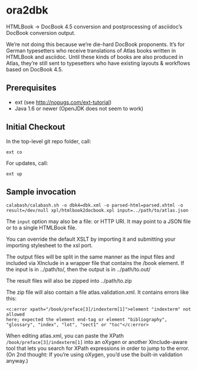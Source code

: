 # ora2dbk

HTMLBook → DocBook 4.5 conversion and postprocessing of asciidoc’s DocBook conversion output.

We’re not doing this because we’re die-hard DocBook proponents. It’s for German typesetters who receive translations of Atlas books written in HTMLBook and asciidoc. Until these kinds of books are also produced in Atlas, they’re still sent to typesetters who have existing layouts & workflows based on DocBook 4.5.

## Prerequisites

 * ext (see http://nopugs.com/ext-tutorial)
 * Java 1.6 or newer (OpenJDK does not seem to work)

## Initial Checkout

In the top-level git repo folder, call:

    ext co

For updates, call:

    ext up

## Sample invocation

    calabash/calabash.sh -o dbk4=dbk.xml -o parsed-html=parsed.xhtml -o result=/dev/null xpl/htmlbook2docbook.xpl input=../path/to/atlas.json

The ```input``` option may also be a file: or HTTP URI. It may point to a JSON file or to a single HTMLBook file.   

You can override the default XSLT by importing it and submitting your importing stylesheet to the xsl port.

The output files will be split in the same manner as the input files and included via XInclude in a wrapper file that contains the /book element. 
If the input is in ../path/to/, then the output is in ../path/to.out/ 

The result files will also be zipped into ../path/to.zip

The zip file will also contain a file atlas.validation.xml. It contains errors like this:

    <c:error xpath="/book/preface[3]/indexterm[1]">element "indexterm" not allowed 
    here; expected the element end-tag or element "bibliography", 
    "glossary", "index", "lot", "sect1" or "toc"</c:error> 

When editing atlas.xml, you can paste the XPath ```/book/preface[3]/indexterm[1]``` into an oXygen or another XInclude-aware tool that lets you search for XPath expressions
in order to jump to the error. (On 2nd thought: If you’re using oXygen, you’d use the built-in validation anyway.)
